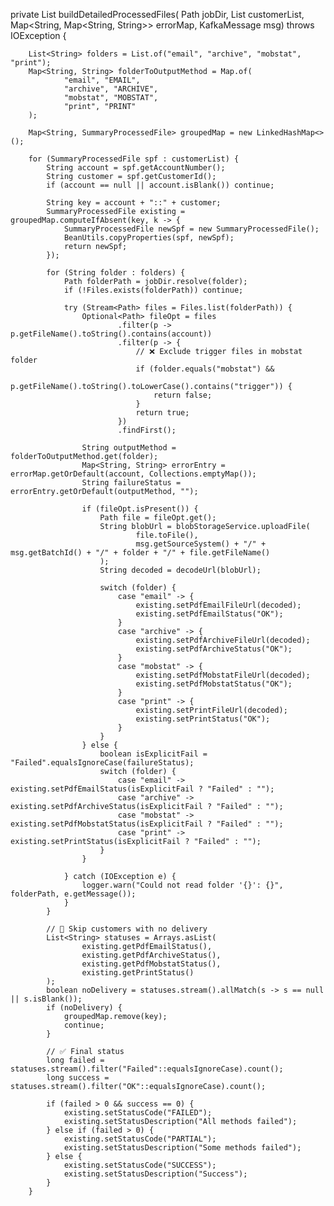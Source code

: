private List<SummaryProcessedFile> buildDetailedProcessedFiles(
            Path jobDir,
            List<SummaryProcessedFile> customerList,
            Map<String, Map<String, String>> errorMap,
            KafkaMessage msg) throws IOException {

        List<String> folders = List.of("email", "archive", "mobstat", "print");
        Map<String, String> folderToOutputMethod = Map.of(
                "email", "EMAIL",
                "archive", "ARCHIVE",
                "mobstat", "MOBSTAT",
                "print", "PRINT"
        );

        Map<String, SummaryProcessedFile> groupedMap = new LinkedHashMap<>();

        for (SummaryProcessedFile spf : customerList) {
            String account = spf.getAccountNumber();
            String customer = spf.getCustomerId();
            if (account == null || account.isBlank()) continue;

            String key = account + "::" + customer;
            SummaryProcessedFile existing = groupedMap.computeIfAbsent(key, k -> {
                SummaryProcessedFile newSpf = new SummaryProcessedFile();
                BeanUtils.copyProperties(spf, newSpf);
                return newSpf;
            });

            for (String folder : folders) {
                Path folderPath = jobDir.resolve(folder);
                if (!Files.exists(folderPath)) continue;

                try (Stream<Path> files = Files.list(folderPath)) {
                    Optional<Path> fileOpt = files
                            .filter(p -> p.getFileName().toString().contains(account))
                            .filter(p -> {
                                // ❌ Exclude trigger files in mobstat folder
                                if (folder.equals("mobstat") &&
                                        p.getFileName().toString().toLowerCase().contains("trigger")) {
                                    return false;
                                }
                                return true;
                            })
                            .findFirst();

                    String outputMethod = folderToOutputMethod.get(folder);
                    Map<String, String> errorEntry = errorMap.getOrDefault(account, Collections.emptyMap());
                    String failureStatus = errorEntry.getOrDefault(outputMethod, "");

                    if (fileOpt.isPresent()) {
                        Path file = fileOpt.get();
                        String blobUrl = blobStorageService.uploadFile(
                                file.toFile(),
                                msg.getSourceSystem() + "/" + msg.getBatchId() + "/" + folder + "/" + file.getFileName()
                        );
                        String decoded = decodeUrl(blobUrl);

                        switch (folder) {
                            case "email" -> {
                                existing.setPdfEmailFileUrl(decoded);
                                existing.setPdfEmailStatus("OK");
                            }
                            case "archive" -> {
                                existing.setPdfArchiveFileUrl(decoded);
                                existing.setPdfArchiveStatus("OK");
                            }
                            case "mobstat" -> {
                                existing.setPdfMobstatFileUrl(decoded);
                                existing.setPdfMobstatStatus("OK");
                            }
                            case "print" -> {
                                existing.setPrintFileUrl(decoded);
                                existing.setPrintStatus("OK");
                            }
                        }
                    } else {
                        boolean isExplicitFail = "Failed".equalsIgnoreCase(failureStatus);
                        switch (folder) {
                            case "email" -> existing.setPdfEmailStatus(isExplicitFail ? "Failed" : "");
                            case "archive" -> existing.setPdfArchiveStatus(isExplicitFail ? "Failed" : "");
                            case "mobstat" -> existing.setPdfMobstatStatus(isExplicitFail ? "Failed" : "");
                            case "print" -> existing.setPrintStatus(isExplicitFail ? "Failed" : "");
                        }
                    }

                } catch (IOException e) {
                    logger.warn("Could not read folder '{}': {}", folderPath, e.getMessage());
                }
            }

            // 🛑 Skip customers with no delivery
            List<String> statuses = Arrays.asList(
                    existing.getPdfEmailStatus(),
                    existing.getPdfArchiveStatus(),
                    existing.getPdfMobstatStatus(),
                    existing.getPrintStatus()
            );
            boolean noDelivery = statuses.stream().allMatch(s -> s == null || s.isBlank());
            if (noDelivery) {
                groupedMap.remove(key);
                continue;
            }

            // ✅ Final status
            long failed = statuses.stream().filter("Failed"::equalsIgnoreCase).count();
            long success = statuses.stream().filter("OK"::equalsIgnoreCase).count();

            if (failed > 0 && success == 0) {
                existing.setStatusCode("FAILED");
                existing.setStatusDescription("All methods failed");
            } else if (failed > 0) {
                existing.setStatusCode("PARTIAL");
                existing.setStatusDescription("Some methods failed");
            } else {
                existing.setStatusCode("SUCCESS");
                existing.setStatusDescription("Success");
            }
        }
